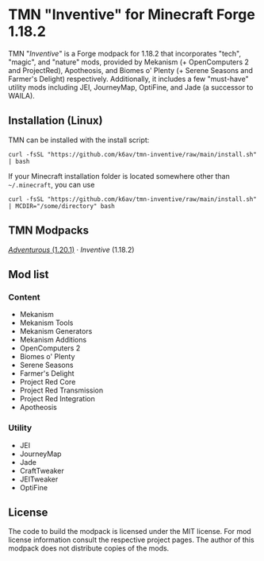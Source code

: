 # TMN "Inventive" for Minecraft Forge 1.18.2 
TMN "_Inventive_" is a Forge modpack for 1.18.2 that incorporates "tech", "magic", and "nature" mods, provided by Mekanism (+ OpenComputers 2 and ProjectRed), Apotheosis, and Biomes o' Plenty (+ Serene Seasons and Farmer's Delight) respectively. Additionally, it includes a few "must-have" utility mods including JEI, JourneyMap, OptiFine, and Jade (a successor to WAILA).

## Installation (Linux)
TMN can be installed with the install script:
```shell
curl -fsSL "https://github.com/k6av/tmn-inventive/raw/main/install.sh" | bash
```

If your Minecraft installation folder is located somewhere other than `~/.minecraft`, you can use
```shell
curl -fsSL "https://github.com/k6av/tmn-inventive/raw/main/install.sh" | MCDIR="/some/directory" bash
```

## TMN Modpacks
[_Adventurous_ (1.20.1)](https://github.com/k6av/tmn-adventurous) · _Inventive_ (1.18.2)

## Mod list
### Content
- Mekanism
- Mekanism Tools
- Mekanism Generators
- Mekanism Additions
- OpenComputers 2
- Biomes o' Plenty
- Serene Seasons
- Farmer's Delight
- Project Red Core
- Project Red Transmission
- Project Red Integration
- Apotheosis

### Utility
- JEI
- JourneyMap
- Jade
- CraftTweaker
- JEITweaker
- OptiFine

## License
The code to build the modpack is licensed under the MIT license. For mod license information consult the respective project pages. The author of this modpack does not distribute copies of the mods.
